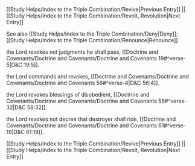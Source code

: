 [[Study Helps/Index to the Triple Combination/Revive|Previous Entry]]  ||  [[Study Helps/Index to the Triple Combination/Revolt, Revolution|Next Entry]]

 See also [[Study Helps/Index to the Triple Combination/Deny|Deny]]; [[Study Helps/Index to the Triple Combination/Renounce|Renounce]]

 the Lord revokes not judgments he shall pass, [[Doctrine and Covenants/Doctrine and Covenants/Doctrine and Covenants 19#^verse-5|D&C 19:5]].

 the Lord commands and revokes, [[Doctrine and Covenants/Doctrine and Covenants/Doctrine and Covenants 56#^verse-4|D&C 56:4]].

 the Lord revokes blessings of disobedient, [[Doctrine and Covenants/Doctrine and Covenants/Doctrine and Covenants 58#^verse-32|D&C 58:32]].

 the Lord revokes not decree that destroyer shall ride, [[Doctrine and Covenants/Doctrine and Covenants/Doctrine and Covenants 61#^verse-19|D&C 61:19]].

[[Study Helps/Index to the Triple Combination/Revive|Previous Entry]]  ||  [[Study Helps/Index to the Triple Combination/Revolt, Revolution|Next Entry]]